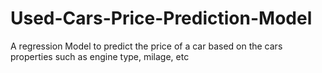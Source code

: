 # Used-Cars-Price-Prediction-Model
A regression Model to predict the price of a car based on the cars properties such as engine type, milage, etc
